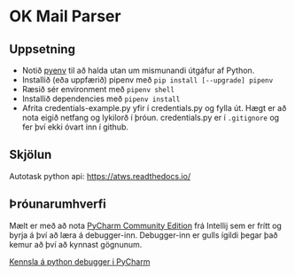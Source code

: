 # OK Mail Parser

## Uppsetning

* Notið [pyenv](https://github.com/pyenv/pyenv) til að halda utan um mismunandi útgáfur af Python.
* Installið (eða uppfærið) pipenv með `pip install [--upgrade] pipenv`
* Ræsið sér environment með `pipenv shell`
* Installið dependencies með `pipenv install`
* Afrita credentials-example.py yfir í credentials.py og fylla út. Hægt er að nota eigið netfang og lykilorð í þróun.
credentials.py er í `.gitignore` og fer því ekki óvart inn í github.

## Skjölun

Autotask python api: https://atws.readthedocs.io/

## Þróunarumhverfi

Mælt er með að nota [PyCharm Community Edition](https://www.jetbrains.com/pycharm/download) frá Intellij sem er frítt
og byrja á því að læra á debugger-inn. Debugger-inn er gulls ígildi þegar það kemur að því að kynnast gögnunum.

[Kennsla á python debugger i PyCharm](https://www.jetbrains.com/help/pycharm/part-1-debugging-python-code.html)
